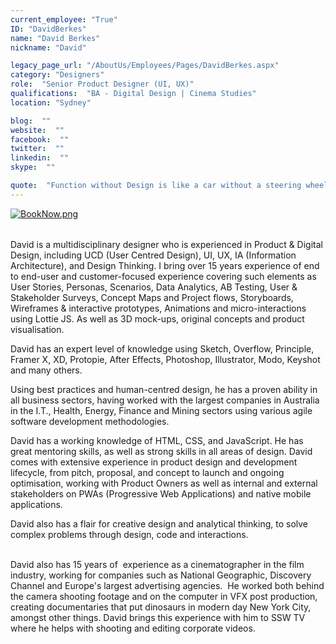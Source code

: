```yaml
---
current_employee: "True"
ID: "DavidBerkes"
name: "David Berkes"
nickname: "David"

legacy_page_url: "/AboutUs/Employees/Pages/DavidBerkes.aspx"
category: "Designers"
role:  "Senior Product Designer (UI, UX)"
qualifications:  "BA - Digital Design | Cinema Studies"
location: "Sydney"

blog:  ""
website:  ""
facebook:  ""
twitter:  ""
linkedin:  ""
skype:  ""

quote:  "Function without Design is like a car without a steering wheel"
---
```


​​​​[![BookNow.png](/Images/Bio/BookNow.png)](http://veethere.com/With/DavidBerkes) <span style="line-height:18px;">   
</span>​

David is a multidisciplinary designer who is experienced in Product & Digital Design, including UCD (User Centred Design), UI, UX, IA (Information Architecture), and Design Thinking. I bring over 15 years experience of end to end-user and customer-focused experience covering such elements as User Stories, Personas, Scenarios, Data Analytics, AB Testing, User & Stakeholder Surveys, Concept Maps and Project flows, Storyboards, Wireframes & interactive prototypes, Animations and micro-interactions using Lottie JS. As well as 3D mock-ups, original concepts and product visualisation.  

David has an expert level of knowledge using Sketch, Overflow, Principle, Framer X, XD, Protopie, After Effects, Photoshop, Illustrator, Modo, Keyshot and many others.   

Using best practices and human-centred design, he has a proven ability in all business sectors, having worked with the largest companies in Australia in the I.T., Health, Energy, Finance and Mining sectors using various agile software development methodologies.   

David has a working knowledge of HTML, CSS, and JavaScript. He has great mentoring skills, as well as strong skills in all areas of design. David comes with extensive experience in product design and development lifecycle, from pitch, proposal, and concept to launch and ongoing optimisation, working with Product Owners as well as internal and external stakeholders on PWAs (Progressive Web Applications) and native mobile applications.  

David also has a flair for creative design and analytical thinking, to solve complex problems through design, code and interactions. ​​​  
​​  

David also has 15 years of  experience as a cinematographer in the film industry, working for companies such as National Geographic, Discovery Channel and Europe's largest advertising agencies.  He worked both behind the camera shooting footage and on the computer in VFX post production, creating documentaries that put dinosaurs in modern day New York City, amongst other things. David brings this experience with him to SSW TV where he helps with shooting and editing corporate videos.  